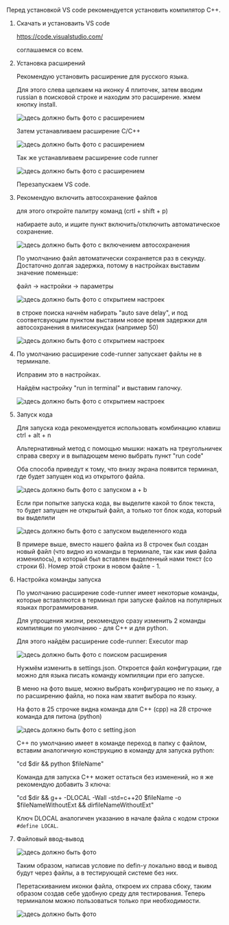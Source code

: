 Перед установкой VS code рекомендуется установить компилятор C++.

1.  Скачать и установаить VS code

    https://code.visualstudio.com/

    соглашаемся со всем.

2.  Установка расширений

    Рекомендую установить расширение для русского языка.
    
    Для этого слева щелкаем на иконку 4 плиточек, затем вводим russian в поисковой строке и находим это расширение. жмем кнопку install.

    ![здесь должно быть фото с расширением](r1.jpg)

    Затем устанавливаем расширение C/C++

    ![здесь должно быть фото с расширением](r2.jpg)

    Так же устанавливаем расширение code runner

    ![здесь должно быть фото с расширением](r3.jpg)

    Перезапускаем VS code.

3.  Рекомендую включить автосохранение файлов

    для этого откройте палитру команд (crtl + shift + p)

    набираете auto, и ищите пункт включить/отключить автоматическое сохранение.

    ![здесь должно быть фото с включением автосохранения](as.jpg)

    По умолчанию файл автоматически сохраняется раз в секунду. Достаточно долгая задержка, потому в настройках выставим значение поменьше:

    файл -> настройки -> параметры

    ![здесь должно быть фото с открытием настроек](os.png)

    в строке поиска начнём набирать "auto save delay", и под соответсвующим пунктом выставим новое время задержки для автосохранения в милисекундах (например 50)

    ![здесь должно быть фото с открытием настроек](sd.png)

4.  По умолчанию расширение code-runner запускает файлы не в терминале. 

    Исправим это в настройках.

    Найдём настройку "run in terminal" и выставим галочку.

    ![здесь должно быть фото с открытием настроек](st.png)
    
5.  Запуск кода

    Для запуска кода рекомендуется использовать комбинацию клавиш ctrl + alt + n
    
    Альтернативный метод с помощью мышки: нажать на треугольничек справа сверху и в выпадющем меню выбрать пункт "run code"

    Оба способа приведут к тому, что внизу экрана появится терминал, где будет запущен код из открытого файла.

    ![здесь должно быть фото с запуском a + b](rc.png)

    Если при попытке запуска кода, вы выделите какой то блок текста, то будет запущен не открытый файл, а только тот блок кода, который вы выделили

    ![здесь должно быть фото с запуском выделенного кода](br.png)

    В примере выше, вместо нашего файла из 8 строчек был создан новый файл (что видно из команды в терминале, так как имя файла изменилось), в который был вставлен выделенный нами текст (со строки 6). Номер этой строки в новом файле - 1.

6.  Настройка команды запуска

    По умолчанию расширение code-runner имеет некоторые команды, которые вставляются в терминал при запуске файлов на популярных языках программирования.

    Для упрощения жизни, рекомендую сразу изменить 2 команды компиляции по умолчанию - для C++ и для python.

    Для этого найдём расширение code-runner: Executor map

    ![здесь должно быть фото с поиском расширения](em.png)

    Нужмём изменить в settings.json. Откроется файл конфигурации, где можно для языка писать команду компиляции при его запуске. 
    
    В меню на фото выше, можно выбрать конфигурацию не по языку, а по расширению файла, но пока нам хватит выбора по языку. 

    На фото в 25 строчке видна команда для C++ (cpp) на 28 строчке команда для питона (python)

    ![здесь должно быть фото с setting.json](sj.png)

    C++ по умолчанию имеет в команде переход в папку с файлом, вставим аналогичную конструкцию в команду для запуска python:

    "cd $dir && python $fileName"

    Команда для запуска C++ может остаться без изменений, но я же рекомендую добавить 3 ключа:

    "cd $dir && g++ -DLOCAL -Wall -std=c++20 $fileName -o $fileNameWithoutExt && $dir$fileNameWithoutExt"

    Ключ DLOCAL аналогичен указанию в начале файла с кодом строки ```#define LOCAL```. 

7.  Файловый ввод-вывод

    ![здесь должно быть фото](sr.png)

    Таким образом, написав условие по defin-у локально ввод и вывод будут через файлы, а в тестирующей системе без них.

    Перетаскиванием иконки файла, откроем их справа сбоку, таким образом создав себе удобную среду для тестирования. Теперь терминалом можно пользоваться только при необходимости.

    ![здесь должно быть фото](er.png)